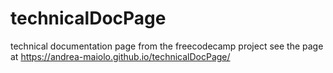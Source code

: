 # technicalDocPage
technical documentation page from the freecodecamp project
see the page at https://andrea-maiolo.github.io/technicalDocPage/
